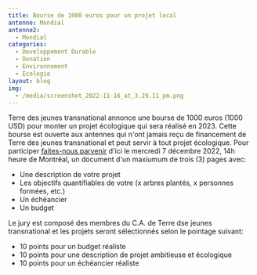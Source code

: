 ```yaml
---
title: Bourse de 1000 euros pour un projet local
antenne: Mondial
antenne2:
  - Mondial
categories:
  - Developpement Durable
  - Donation
  - Environnement
  - Ecologie
layout: blog
img:
  - /media/screenshot_2022-11-16_at_3.29.11_pm.png
---
```

Terre des jeunes transnational annonce une bourse de 1000 euros (1000 USD) pour monter un projet écologique qui sera réalisé en 2023. Cette bourse est ouverte aux antennes qui n'ont jamais reçu de financement de Terre des jeunes transnational et peut servir à tout projet écologique. Pour participer [faites-nous parvenir](/contact.html) d'ici le mercredi 7 décembre 2022, 14h heure de Montréal, un document d'un maxiumum de trois (3) pages avec:

* Une description de votre projet
* Les objectifs quantifiables de votre (x arbres plantés, x personnes formées, etc.)
* Un échéancier
* Un budget

Le jury est composé des membres du C.A. de Terre dse jeunes transnational et les projets seront sélectionnés selon le pointage suivant:

* 10 points pour un budget réaliste
* 10 points pour une description de projet ambitieuse et écologique
* 10 points pour un échéancier réaliste
